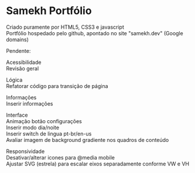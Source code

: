 # Samekh Portfólio

Criado puramente por HTML5, CSS3 e javascript  
Portfólio hospedado pelo github, apontado no site "samekh.dev" (Google domains)  
  
Pendente:  
  
Acessibilidade  
    Revisão geral  
  
Lógica  
    Refatorar código para transição de página  
  
Informações  
    Inserir informações  
  
Interface  
    Animação botão configurações  
    Inserir modo dia/noite  
    Inserir switch de lingua pt-br/en-us  
    Avaliar imagem de background gradiente nos quadros de conteúdo  
  
Responsividade  
    Desativar/alterar icones para @media mobile  
    Ajustar SVG (estrela) para escalar eixos separadamente conforme VW e VH  
